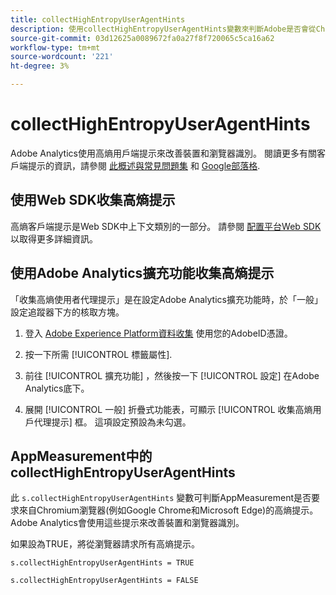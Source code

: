 ```yaml
---
title: collectHighEntropyUserAgentHints
description: 使用collectHighEntropyUserAgentHints變數來判斷Adobe是否會從Chromium瀏覽器(例如Google Chrome和Microsoft Edge)要求高熵提示。
source-git-commit: 03d12625a0089672fa0a27f8f720065c5ca16a62
workflow-type: tm+mt
source-wordcount: '221'
ht-degree: 3%

---
```



# collectHighEntropyUserAgentHints

Adobe Analytics使用高熵用戶端提示來改善裝置和瀏覽器識別。 閱讀更多有關客戶端提示的資訊，請參閱 [此概述與常見問題集](/help/technotes/client-hints.md) 和 [Google部落格](https://web.dev/user-agent-client-hints/).

## 使用Web SDK收集高熵提示

高熵客戶端提示是Web SDK中上下文類別的一部分。 請參閱 [配置平台Web SDK](https://experienceleague.adobe.com/docs/experience-platform/edge/fundamentals/configuring-the-sdk.html?lang=en) 以取得更多詳細資訊。

## 使用Adobe Analytics擴充功能收集高熵提示

「收集高熵使用者代理提示」是在設定Adobe Analytics擴充功能時，於「一般」設定追蹤器下方的核取方塊。

1. 登入 [Adobe Experience Platform資料收集](https://experience.adobe.com/#/@adobepm/data-collection) 使用您的AdobeID憑證。

1. 按一下所需 [!UICONTROL 標籤屬性].

1. 前往 [!UICONTROL 擴充功能] ，然後按一下 [!UICONTROL 設定] 在Adobe Analytics底下。

1. 展開 [!UICONTROL 一般] 折疊式功能表，可顯示 [!UICONTROL 收集高熵用戶代理提示] 框。 這項設定預設為未勾選。

## AppMeasurement中的collectHighEntropyUserAgentHints

此 `s.collectHighEntropyUserAgentHints` 變數可判斷AppMeasurement是否要求來自Chromium瀏覽器(例如Google Chrome和Microsoft Edge)的高熵提示。 Adobe Analytics會使用這些提示來改善裝置和瀏覽器識別。

如果設為TRUE，將從瀏覽器請求所有高熵提示。

`s.collectHighEntropyUserAgentHints = TRUE`

`s.collectHighEntropyUserAgentHints = FALSE`